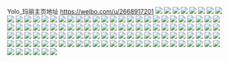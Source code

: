 Yolo_玛丽主页地址 https://weibo.com/u/2668917201 
![](https://wx4.sinaimg.cn/mw2000/9f1471d1gy1h86w85k3hyj20u80k9js2.jpg) 
![](https://wx4.sinaimg.cn/mw2000/9f1471d1gy1h774l5f7i5j22kw3vc78k.jpg) 
![](https://wx4.sinaimg.cn/mw2000/9f1471d1gy1h774l8w3pcj22kw3vc4qq.jpg) 
![](https://wx4.sinaimg.cn/mw2000/9f1471d1gy1h774lbe18fj22kw3vc1ky.jpg) 
![](https://wx4.sinaimg.cn/mw2000/9f1471d1gy1h774ldkg6nj235c2d0agn.jpg) 
![](https://wx4.sinaimg.cn/mw2000/9f1471d1gy1h774liou0bj235c2cykjm.jpg) 
![](https://wx4.sinaimg.cn/mw2000/9f1471d1gy1h774lgco9aj22dc35sgsh.jpg) 
![](https://wx4.sinaimg.cn/mw2000/9f1471d1gy1h774losvfnj22d02d0kjm.jpg) 
![](https://wx4.sinaimg.cn/mw2000/9f1471d1gy1h774lku2adj235c2d0e82.jpg) 
![](https://wx4.sinaimg.cn/mw2000/9f1471d1gy1h774lmi5wzj22ay28e79k.jpg) 
![](https://wx4.sinaimg.cn/mw2000/9f1471d1ly1h6pt2p5n82j22d035c7f3.jpg) 
![](https://wx4.sinaimg.cn/mw2000/9f1471d1ly1h6pt2jl6gzj22d035ck04.jpg) 
![](https://wx4.sinaimg.cn/mw2000/9f1471d1ly1h6pt2ltzxuj22d035c15z.jpg) 
![](https://wx4.sinaimg.cn/mw2000/9f1471d1ly1h6pt2nqwwxj22d02d0ak9.jpg) 
![](https://wx4.sinaimg.cn/mw2000/9f1471d1ly1h6pt3yugjuj22dc2dc1ky.jpg) 
![](https://wx4.sinaimg.cn/mw2000/9f1471d1ly1h6pt2hwthdj22dl1ut0yk.jpg) 
![](https://wx4.sinaimg.cn/mw2000/9f1471d1gy1h68qddf2mej212o12odso.jpg) 
![](https://wx4.sinaimg.cn/mw2000/9f1471d1gy1h4bf1192p7j21401o2tpc.jpg) 
![](https://wx4.sinaimg.cn/mw2000/9f1471d1ly1h3lqyc9n4nj216o1kw1d2.jpg) 
![](https://wx4.sinaimg.cn/mw2000/9f1471d1ly1h3lqyczr8yj216o1kwe1z.jpg) 
![](https://wx4.sinaimg.cn/mw2000/9f1471d1gy1h2qmklvn60j216o1kw7gg.jpg) 
![](https://wx4.sinaimg.cn/mw2000/9f1471d1gy1h21eodlukjj20zg1bakco.jpg) 
![](https://wx4.sinaimg.cn/mw2000/9f1471d1gy1h21eohxaafj22dc35s1l1.jpg) 
![](https://wx4.sinaimg.cn/mw2000/9f1471d1gy1h1hsedfo6wj21i0290e82.jpg) 
![](https://wx4.sinaimg.cn/mw2000/9f1471d1gy1h1hsegdhgyj21rw2nuqv6.jpg) 
![](https://wx4.sinaimg.cn/mw2000/9f1471d1gy1h1hsejd7t2j21o82id1kz.jpg) 
![](https://wx4.sinaimg.cn/mw2000/9f1471d1gy1h1hselux10j23171pfu0z.jpg) 
![](https://wx4.sinaimg.cn/mw2000/9f1471d1gy1h1hseazu7wj21rw35sqv5.jpg) 
![](https://wx4.sinaimg.cn/mw2000/9f1471d1gy1h1hseocpeaj21rw2nuhdv.jpg) 
![](https://wx4.sinaimg.cn/mw2000/9f1471d1gy1h03zwu34rhj216o1kw1da.jpg) 
![](https://wx4.sinaimg.cn/mw2000/9f1471d1gy1h03zwvkx04j216o1kwe58.jpg) 
![](https://wx4.sinaimg.cn/mw2000/9f1471d1gy1h03zwwfrwvj216o1kwqkq.jpg) 
![](https://wx4.sinaimg.cn/mw2000/9f1471d1gy1h03zwy4tn5j21o02807wi.jpg) 
![](https://wx4.sinaimg.cn/mw2000/9f1471d1ly1gzvie5o55zj22tc240b2a.jpg) 
![](https://wx4.sinaimg.cn/mw2000/9f1471d1ly1gzvie3vzj1j2240240b2a.jpg) 
![](https://wx4.sinaimg.cn/mw2000/9f1471d1ly1gzvie8mggkj23k02o0qv6.jpg) 
![](https://wx4.sinaimg.cn/mw2000/9f1471d1ly1gzvieahuynj22tc2401ky.jpg) 
![](https://wx4.sinaimg.cn/mw2000/9f1471d1gy1gzprk6mnwoj20u01h2aoo.jpg) 
![](https://wx4.sinaimg.cn/mw2000/9f1471d1gy1gzntvn0sfaj2113113ajh.jpg) 
![](https://wx4.sinaimg.cn/mw2000/9f1471d1gy1gxsf9805d4j216o1ik18j.jpg) 
![](https://wx4.sinaimg.cn/mw2000/9f1471d1gy1gxsf99vz0zj21ou2cekjl.jpg) 
![](https://wx4.sinaimg.cn/mw2000/9f1471d1gy1gxh9a6ufrxj216o1kw4gu.jpg) 
![](https://wx4.sinaimg.cn/mw2000/9f1471d1gy1gwa2bdusqqj21o02807wh.jpg) 
![](https://wx4.sinaimg.cn/mw2000/002UCvhDgy1gvigq6i1ywj627y1pj7wh02.jpg) 
![](https://wx4.sinaimg.cn/mw2000/002UCvhDgy1gv4nu463tij62ur1ilwuq02.jpg) 
![](https://wx4.sinaimg.cn/mw2000/002UCvhDgy1gv4nu8y23lj62tc240b2902.jpg) 
![](https://wx4.sinaimg.cn/mw2000/002UCvhDgy1gv4nu6dflvj623u35skjm02.jpg) 
![](https://wx4.sinaimg.cn/mw2000/002UCvhDgy1gv4nu837s5j61jb2b07wh02.jpg) 
![](https://wx4.sinaimg.cn/mw2000/002UCvhDgy1guxvrp74r8j61901o0aso02.jpg) 
![](https://wx4.sinaimg.cn/mw2000/002UCvhDgy1guxvrqs7olj61901o04i302.jpg) 
![](https://wx4.sinaimg.cn/mw2000/002UCvhDgy1gtwy8ziqkbj61o02801kx02.jpg) 
![](https://wx4.sinaimg.cn/mw2000/002UCvhDgy1gtwy91di3mj61o024u4qp02.jpg) 
![](https://wx4.sinaimg.cn/mw2000/002UCvhDgy1gtm8flymtxj61o026m1kx02.jpg) 
![](https://wx4.sinaimg.cn/mw2000/002UCvhDgy1gtm8fmpnzuj616o16o7j002.jpg) 
![](https://wx4.sinaimg.cn/mw2000/002UCvhDgy1gtm8fo3ve6j6240240b1402.jpg) 
![](https://wx4.sinaimg.cn/mw2000/002UCvhDgy1gtm8fpe52tj62402401kx02.jpg) 
![](https://wx4.sinaimg.cn/mw2000/002UCvhDgy1gtcs1nakv3j61o025a1kx02.jpg) 
![](https://wx4.sinaimg.cn/mw2000/002UCvhDgy1gtcs1oq07cj61o02801kx02.jpg) 
![](https://wx4.sinaimg.cn/mw2000/9f1471d1gy1gsj77lctpkj216o1kwax2.jpg) 
![](https://wx4.sinaimg.cn/mw2000/9f1471d1gy1gsb4n6o2lbj21hb1z4hdt.jpg) 
![](https://wx4.sinaimg.cn/mw2000/9f1471d1gy1gsb4n7bzbqj20qo0fd412.jpg) 
![](https://wx4.sinaimg.cn/mw2000/9f1471d1gy1gs8cklkwf6j216o16o7wh.jpg) 
![](https://wx4.sinaimg.cn/mw2000/9f1471d1gy1gs8ckkrkguj216o16oe81.jpg) 
![](https://wx4.sinaimg.cn/mw2000/9f1471d1gy1gryctihq4sj21hc1z4b2a.jpg) 
![](https://wx4.sinaimg.cn/mw2000/9f1471d1gy1grectukhjuj216o1kwnpd.jpg) 
![](https://wx4.sinaimg.cn/mw2000/9f1471d1gy1grectx0jnij221u21u4qs.jpg) 
![](https://wx4.sinaimg.cn/mw2000/9f1471d1gy1gr7ezxzuxxj216o16o1kx.jpg) 
![](https://wx4.sinaimg.cn/mw2000/9f1471d1gy1gr1hwga6d3j21kw16ob29.jpg) 
![](https://wx4.sinaimg.cn/mw2000/9f1471d1gy1gr0qri3yjzj216o16otxo.jpg) 
![](https://wx4.sinaimg.cn/mw2000/9f1471d1gy1gr0qrduzi3j2128128qiv.jpg) 
![](https://wx4.sinaimg.cn/mw2000/9f1471d1gy1gqz9rkrpzdj22tc240hdx.jpg) 
![](https://wx4.sinaimg.cn/mw2000/9f1471d1gy1gqulvx51h1j22tc240e85.jpg) 
![](https://wx4.sinaimg.cn/mw2000/9f1471d1gy1gqrfly7l1bj212l12m1kx.jpg) 
![](https://wx4.sinaimg.cn/mw2000/9f1471d1gy1gqrfm7cp9jj20zi0zh7wh.jpg) 
![](https://wx4.sinaimg.cn/mw2000/9f1471d1gy1gqd4lnbyhyj223z2tbu0y.jpg) 
![](https://wx4.sinaimg.cn/mw2000/9f1471d1ly1govx9tez55j20rs2lr1ky.jpg) 
![](https://wx4.sinaimg.cn/mw2000/9f1471d1ly1gom72yiadkj216o1kwe81.jpg) 
![](https://wx4.sinaimg.cn/mw2000/9f1471d1ly1gom72xfi8qj21hc1uwu0y.jpg) 
![](https://wx4.sinaimg.cn/mw2000/9f1471d1ly1goi71vdxvdj21hc1z4qv6.jpg) 
![](https://wx4.sinaimg.cn/mw2000/9f1471d1ly1goaahzl24kj21z41hcnpe.jpg) 
![](https://wx4.sinaimg.cn/mw2000/9f1471d1ly1goaahzy9n4j20pk07j3zt.jpg) 
![](https://wx4.sinaimg.cn/mw2000/9f1471d1ly1gnycz4kj78j20m80m84i0.jpg) 
![](https://wx4.sinaimg.cn/mw2000/9f1471d1ly1gnycz55ynuj20wv11me0x.jpg) 
![](https://wx4.sinaimg.cn/mw2000/9f1471d1ly1gnycz62krbj216o1lm1ky.jpg) 
![](https://wx4.sinaimg.cn/mw2000/9f1471d1ly1gnge9uurd0j214m18dkid.jpg) 
![](https://wx4.sinaimg.cn/mw2000/9f1471d1ly1gnge9v9fwcj216o16o7wh.jpg) 
![](https://wx4.sinaimg.cn/mw2000/9f1471d1ly1gnge9vs095j216o16o1kx.jpg) 
![](https://wx4.sinaimg.cn/mw2000/9f1471d1ly1gn7cwrdju1j211x1kw1kx.jpg) 
![](https://wx4.sinaimg.cn/mw2000/9f1471d1ly1gn5q0iikyjj22tc240x6u.jpg) 
![](https://wx4.sinaimg.cn/mw2000/9f1471d1ly1gn5q0mljm3j22402tchdx.jpg) 
![](https://wx4.sinaimg.cn/mw2000/9f1471d1ly1gmjxhipdngj22tc240b29.jpg) 
![](https://wx4.sinaimg.cn/mw2000/9f1471d1ly1gmjxhjm83kj22tc240hdt.jpg) 
![](https://wx4.sinaimg.cn/mw2000/9f1471d1gy1gle8vdvvs0j216o1ghx3o.jpg) 
![](https://wx4.sinaimg.cn/mw2000/9f1471d1gy1glb2s68rzvj216o1661f0.jpg) 
![](https://wx4.sinaimg.cn/mw2000/9f1471d1gy1gl46ydm5pmj21541541ej.jpg) 
![](https://wx4.sinaimg.cn/mw2000/9f1471d1gy1gl46yebuptj214u14u4qp.jpg) 
![](https://wx4.sinaimg.cn/mw2000/9f1471d1gy1gl3smgsnx6j214n14n1kx.jpg) 
![](https://wx4.sinaimg.cn/mw2000/9f1471d1gy1gl3smhcskzj20j60l90tg.jpg) 
![](https://wx4.sinaimg.cn/mw2000/9f1471d1gy1gktcztcfv1j22tc2407wm.jpg) 
![](https://wx4.sinaimg.cn/mw2000/9f1471d1gy1gkqclz9vffj21400tyqkq.jpg) 
![](https://wx4.sinaimg.cn/mw2000/9f1471d1gy1gkgl97rx15j21vz1w0x6p.jpg) 
![](https://wx4.sinaimg.cn/mw2000/9f1471d1gy1gjvwz9r1tpj21hc1z4npd.jpg) 
![](https://wx4.sinaimg.cn/mw2000/9f1471d1gy1gjv2stvfl0j21hc1z4u0x.jpg) 
![](https://wx4.sinaimg.cn/mw2000/9f1471d1gy1gja3lea3ejj20u00u0qqf.jpg) 
![](https://wx4.sinaimg.cn/mw2000/9f1471d1gy1gja3lfczv8j226t24n4qp.jpg) 
![](https://wx4.sinaimg.cn/mw2000/9f1471d1gy1gja3lg7lgej20u00u0h9z.jpg) 
![](https://wx4.sinaimg.cn/mw2000/9f1471d1gy1gj5c9ni795j22tc240npd.jpg) 
![](https://wx4.sinaimg.cn/mw2000/9f1471d1gy1gj5cbj745ej21hc1z4u0x.jpg) 
![](https://wx4.sinaimg.cn/mw2000/9f1471d1gy1gd8t8fh9rqj21901o0x6p.jpg) 
![](https://wx4.sinaimg.cn/mw2000/9f1471d1gy1gd8t8gnx6kj21hc0om1kx.jpg) 
![](https://wx4.sinaimg.cn/mw2000/9f1471d1gy1gcekss6iw9j22tc2407wh.jpg) 
![](https://wx4.sinaimg.cn/mw2000/9f1471d1gy1gceksreieuj22tc240hdt.jpg) 
![](https://wx4.sinaimg.cn/mw2000/9f1471d1gy1gcekspcm50j22tc2401kx.jpg) 
![](https://wx4.sinaimg.cn/mw2000/9f1471d1gy1gceksq6y6tj22tc2404qp.jpg) 
